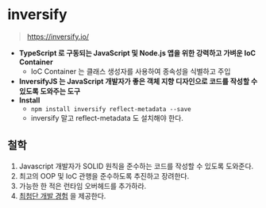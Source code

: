 # inversify

> https://inversify.io/

- __TypeScript 로 구동되는 JavaScript 및 Node.js 앱을 위한 강력하고 가벼운 IoC Container__
  - IoC Container 는 클래스 생성자를 사용하여 종속성을 식별하고 주입
- __InversifyJS 는 JavaScript 개발자가 좋은 객체 지향 디자인으로 코드를 작성할 수 있도록 도와주는 도구__
- __Install__
  - `npm install inversify reflect-metadata --save`
  - inversify 말고 reflect-metadata 도 설치해야 한다.

## 철학

1. Javascript 개발자가 SOLID 원칙을 준수하는 코드를 작성할 수 있도록 도와준다.
2. 최고의 OOP 및 IoC 관행을 준수하도록 추진하고 장려한다.
3. 가능한 한 적은 런타임 오버헤드를 추가하라.
4. [최첨단 개발 경험](https://github.com/inversify/InversifyJS/blob/master/wiki/ecosystem.md) 을 제공한다.
